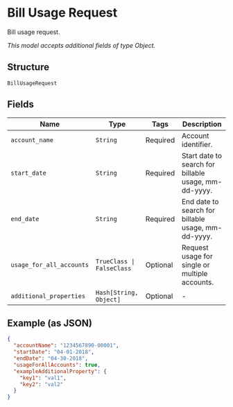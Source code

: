 
# Bill Usage Request

Bill usage request.

*This model accepts additional fields of type Object.*

## Structure

`BillUsageRequest`

## Fields

| Name | Type | Tags | Description |
|  --- | --- | --- | --- |
| `account_name` | `String` | Required | Account identifier. |
| `start_date` | `String` | Required | Start date to search for billable usage, mm-dd-yyyy. |
| `end_date` | `String` | Required | End date to search for billable usage, mm-dd-yyyy. |
| `usage_for_all_accounts` | `TrueClass \| FalseClass` | Optional | Request usage for single or multiple accounts. |
| `additional_properties` | `Hash[String, Object]` | Optional | - |

## Example (as JSON)

```json
{
  "accountName": "1234567890-00001",
  "startDate": "04-01-2018",
  "endDate": "04-30-2018",
  "usageForAllAccounts": true,
  "exampleAdditionalProperty": {
    "key1": "val1",
    "key2": "val2"
  }
}
```

